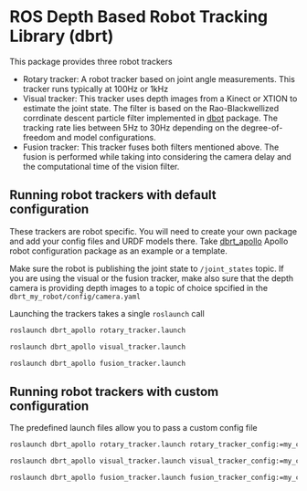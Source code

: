 # ROS Depth Based Robot Tracking Library (dbrt)

This package provides three robot trackers
* Rotary tracker: A robot tracker based on joint angle measurements. This 
  tracker runs typically at 100Hz or 1kHz
* Visual tracker: This tracker uses depth images from a Kinect or XTION to 
  estimate the joint state. The filter is based on the Rao-Blackwellized 
  corrdinate descent particle filter implemented in 
  [dbot](https://github.com/bayesian-object-tracking/dbot) package. The tracking 
  rate lies between 5Hz to 30Hz depending on the degree-of-freedom and model
  configurations. 
* Fusion tracker: This tracker fuses both filters mentioned above. The fusion 
  is performed while taking into considering the camera delay and the 
  computational time of the vision filter. 

## Running robot trackers with default configuration

These trackers are robot specific. You will need to create your own package and
add your config files and URDF models there. 
Take [dbrt_apollo](http://git-amd.tuebingen.mpg.de/amd-clmc/dbrt_apollo)
Apollo robot configuration package as an example or a template.

Make sure the robot is publishing the joint state to `/joint_states` topic. If 
you are using the visual or the fusion tracker, make also sure that the depth 
camera is providing depth images to a topic of choice spcified in the 
`dbrt_my_robot/config/camera.yaml`

Launching the trackers takes a single `roslaunch` call
```bash
roslaunch dbrt_apollo rotary_tracker.launch
```
```bash
roslaunch dbrt_apollo visual_tracker.launch
```
```bash
roslaunch dbrt_apollo fusion_tracker.launch
```

## Running robot trackers with custom configuration
The predefined launch files allow you to pass a custom config file
```bash
roslaunch dbrt_apollo rotary_tracker.launch rotary_tracker_config:=my_custom_rotary_tracker_config.yaml
```
```bash
roslaunch dbrt_apollo visual_tracker.launch visual_tracker_config:=my_custom_visual_tracker_config.yaml
```
```bash
roslaunch dbrt_apollo fusion_tracker.launch fusion_tracker_config:=my_custom_fusion_tracker_config.yaml
```

